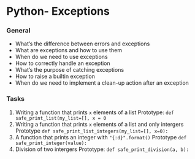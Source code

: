 
# Python- Exceptions
### General
* What’s the difference between errors and exceptions
* What are exceptions and how to use them
* When do we need to use exceptions
* How to correctly handle an exception
* What’s the purpose of catching exceptions
* How to raise a builtin exception
* When do we need to implement a clean-up action after an exception


### Tasks
1. Writing a function that prints ```x``` elements of a list
Prototype: ```def safe_print_list(my_list=[], x = 0```
2. Writing a function that prints ```x``` elements of a list and only intergers
Prototype ```def safe_print_list_integers(my_list=[], x=0):```
3. A function that prints an integer with ```"{:d}".format()```
Prototype ```def safe_print_integer(value):```
4. Division of two intergers
Prototype: ```def safe_print_division(a, b):```
